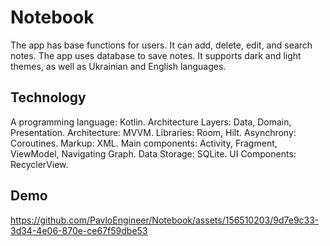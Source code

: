 # Notebook

The app has base functions for users. It can add, delete, edit, and search notes. The app uses database to save notes. It supports dark and light themes, as well as Ukrainian and English languages.  

## Technology

A programming language: Kotlin. Architecture Layers: Data, Domain, Presentation. Architecture: MVVM. Libraries: Room, Hilt. Asynchrony: Coroutines. Markup: XML. Main components: Activity, Fragment, ViewModel, Navigating Graph. Data Storage: SQLite. UI Components: RecyclerView.

## Demo

https://github.com/PavloEngineer/Notebook/assets/156510203/9d7e9c33-3d34-4e06-870e-ce67f59dbe53

